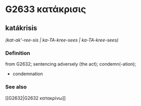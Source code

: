 # G2633 κατάκρισις

## katákrisis

_(kat-ak'-ree-sis | ka-TA-kree-sees | ka-TA-kree-sees)_

### Definition

from G2632; sentencing adversely (the act); condemn(-ation); 

- condemnation

### See also

[[G2632|G2632 κατακρίνω]]
